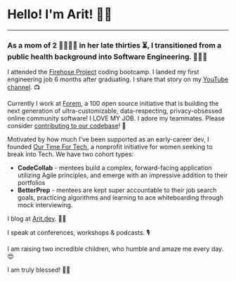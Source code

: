 

# Hello! I'm Arit! 👋🏾
---
### As a mom of 2 👨‍👩‍👧‍👦 in her late thirties ⏳, I transitioned from a public health background into Software Engineering. 👩🏽‍💻

I attended the [Firehose Project](https://thefirehoseproject.com/) coding bootcamp. I landed my first engineering job 6 months after graduating. I share that story on my [YouTube channel](https://www.youtube.com/watch?v=rc5AyncB_Xw). 📺

Currently I work at [Forem](https://www.forem.com/), a 100 open source initiative that is building the next generation of ultra-customizable, data-respecting, privacy-obsessed online community software! I LOVE MY JOB. I adore my teammates. Please consider [contributing to our codebase](https://github.com/forem/forem)! 🌱

Motivated by how much I've been supported as an early-career dev, I founded [Our Time For Tech](https://ourtimefortech.org/), a nonprofit initiative for women seeking to break into Tech.
We have two cohort types:
 - **CodeCollab** - mentees build a complex, forward-facing application utilizing Agile principles, and emerge with an impressive addition to their portfolios
 - **BetterPrep** - mentees are kept super accountable to their job search goals, practicing algorithms and learning to ace whiteboarding through mock interviewing.

I blog at [Arit.dev](https://arit.dev). ✍🏾

I speak at conferences, workshops & podcasts. 🎙️ 

I am raising two incredible children, who humble and amaze me every day. 😍

I am truly blessed! 🙏🏾
